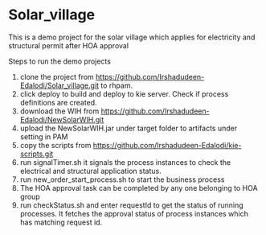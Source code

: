 # Solar_village
This is a demo project for the solar village which applies for electricity and structural permit after HOA approval

Steps to run the demo projects

1. clone the project from https://github.com/Irshadudeen-Edalodi/Solar_village.git to rhpam.
2. click deploy to build and deploy to kie server. Check if process definitions are created.
3. download the WIH from https://github.com/Irshadudeen-Edalodi/NewSolarWIH.git
4. upload the NewSolarWIH.jar under target folder to artifacts under setting in PAM
5. copy the scripts from https://github.com/Irshadudeen-Edalodi/kie-scripts.git
6. run signalTimer.sh it signals the process instances to check the electrical and structural application status.
7. run new_order_start_process.sh to start the business process
8. The HOA approval task can be completed by any one belonging to HOA group
9. run checkStatus.sh  and enter requestId to get the status of running processes. It fetches the approval status of process instances which has matching request id. 

